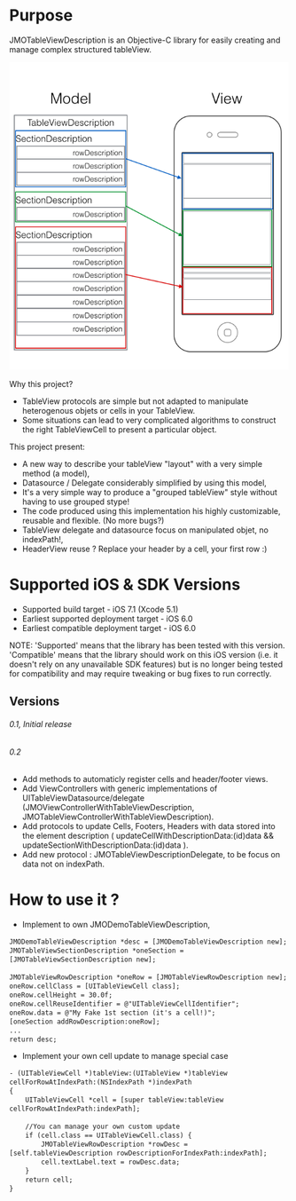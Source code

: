 # Purpose

JMOTableViewDescription is an Objective-C library for easily creating and manage complex structured tableView.

![Image](screenshots/concept.png)

Why this project?
* TableView protocols are simple but not adapted to manipulate heterogenous objets or cells in your TableView.
* Some situations can lead to very complicated algorithms to construct the right TableViewCell to present a particular object.

This project present:
* A new way to describe your tableView "layout" with a very simple method (a model),
* Datasource / Delegate considerably simplified by using this model,
* It's a very simple way to produce a "grouped tableView" style without having to use grouped stype!
* The code produced using this implementation his highly customizable, reusable and flexible. (No more bugs?)
* TableView delegate and datasource focus on manipulated objet, no indexPath!, 
* HeaderView reuse ? Replace your header by a cell, your first row :) 

# Supported iOS & SDK Versions

* Supported build target - iOS 7.1 (Xcode 5.1)
* Earliest supported deployment target - iOS 6.0
* Earliest compatible deployment target - iOS 6.0

NOTE: 'Supported' means that the library has been tested with this version. 'Compatible' means that the library should work on this iOS version (i.e. it doesn't rely on any unavailable SDK features) but is no longer being tested for compatibility and may require tweaking or bug fixes to run correctly.


## Versions

###### 0.1, Initial release
###### 0.2  
* Add methods to automaticly register cells and header/footer views.
* Add ViewControllers with generic implementations of UITableViewDatasource/delegate
  (JMOViewControllerWithTableViewDescription, JMOTableViewControllerWithTableViewDescription).
* Add protocols to update Cells, Footers, Headers with data stored into the element description
  ( updateCellWithDescriptionData:(id)data && updateSectionWithDescriptionData:(id)data ).
* Add new protocol : JMOTableViewDescriptionDelegate, to be focus on data not on indexPath.

# How to use it ?
 * Implement to own JMODemoTableViewDescription,
```objc
JMODemoTableViewDescription *desc = [JMODemoTableViewDescription new];
JMOTableViewSectionDescription *oneSection = [JMOTableViewSectionDescription new];

JMOTableViewRowDescription *oneRow = [JMOTableViewRowDescription new];
oneRow.cellClass = [UITableViewCell class];
oneRow.cellHeight = 30.0f;
oneRow.cellReuseIdentifier = @"UITableViewCellIdentifier";
oneRow.data = @"My Fake 1st section (it's a cell!)";
[oneSection addRowDescription:oneRow];
...
return desc;
```

 * Implement your own cell update to manage special case
```objc
- (UITableViewCell *)tableView:(UITableView *)tableView cellForRowAtIndexPath:(NSIndexPath *)indexPath
{
    UITableViewCell *cell = [super tableView:tableView cellForRowAtIndexPath:indexPath];
    
    //You can manage your own custom update
    if (cell.class == UITableViewCell.class) {
        JMOTableViewRowDescription *rowDesc = [self.tableViewDescription rowDescriptionForIndexPath:indexPath];
        cell.textLabel.text = rowDesc.data;
    } 
    return cell;
}
```


